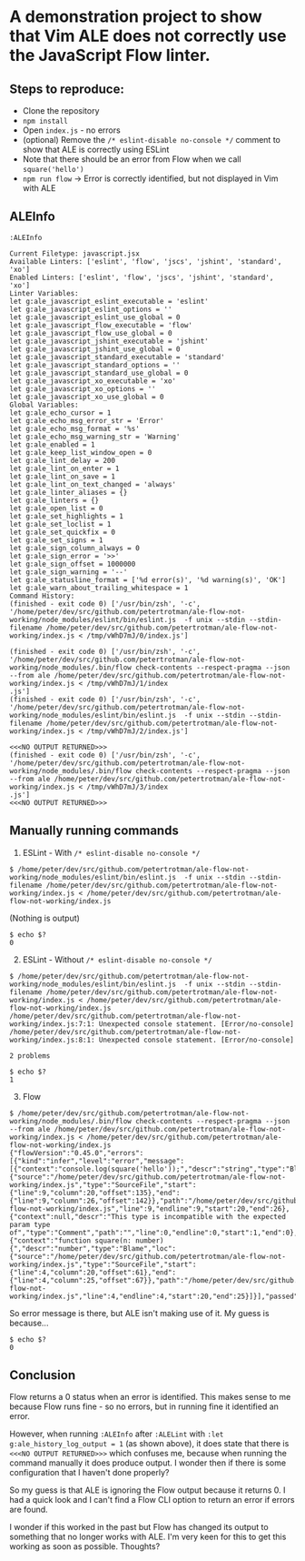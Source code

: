 # A demonstration project to show that Vim ALE does not correctly use the JavaScript Flow linter.

## Steps to reproduce:

- Clone the repository
- `npm install`
- Open `index.js` - no errors
- (optional) Remove the `/* eslint-disable no-console */` comment to show that ALE is correctly using ESLint
- Note that there should be an error from Flow when we call `square('hello')`
- `npm run flow` -> Error is correctly identified, but not displayed in Vim with ALE

## ALEInfo

```
:ALEInfo

Current Filetype: javascript.jsx
Available Linters: ['eslint', 'flow', 'jscs', 'jshint', 'standard', 'xo']
Enabled Linters: ['eslint', 'flow', 'jscs', 'jshint', 'standard', 'xo']
Linter Variables:
let g:ale_javascript_eslint_executable = 'eslint'
let g:ale_javascript_eslint_options = ''
let g:ale_javascript_eslint_use_global = 0
let g:ale_javascript_flow_executable = 'flow'
let g:ale_javascript_flow_use_global = 0
let g:ale_javascript_jshint_executable = 'jshint'
let g:ale_javascript_jshint_use_global = 0
let g:ale_javascript_standard_executable = 'standard'
let g:ale_javascript_standard_options = ''
let g:ale_javascript_standard_use_global = 0
let g:ale_javascript_xo_executable = 'xo'
let g:ale_javascript_xo_options = ''
let g:ale_javascript_xo_use_global = 0
Global Variables:
let g:ale_echo_cursor = 1
let g:ale_echo_msg_error_str = 'Error'
let g:ale_echo_msg_format = '%s'
let g:ale_echo_msg_warning_str = 'Warning'
let g:ale_enabled = 1
let g:ale_keep_list_window_open = 0
let g:ale_lint_delay = 200
let g:ale_lint_on_enter = 1
let g:ale_lint_on_save = 1
let g:ale_lint_on_text_changed = 'always'
let g:ale_linter_aliases = {}
let g:ale_linters = {}
let g:ale_open_list = 0
let g:ale_set_highlights = 1
let g:ale_set_loclist = 1
let g:ale_set_quickfix = 0
let g:ale_set_signs = 1
let g:ale_sign_column_always = 0
let g:ale_sign_error = '>>'
let g:ale_sign_offset = 1000000
let g:ale_sign_warning = '--'
let g:ale_statusline_format = ['%d error(s)', '%d warning(s)', 'OK']
let g:ale_warn_about_trailing_whitespace = 1
Command History:
(finished - exit code 0) ['/usr/bin/zsh', '-c', '/home/peter/dev/src/github.com/petertrotman/ale-flow-not-working/node_modules/eslint/bin/eslint.js  -f unix --stdin --stdin-filename /home/peter/dev/src/github.com/petertrotman/ale-flow-not-working/index.js < /tmp/vWhD7mJ/0/index.js']

(finished - exit code 0) ['/usr/bin/zsh', '-c', '/home/peter/dev/src/github.com/petertrotman/ale-flow-not-working/node_modules/.bin/flow check-contents --respect-pragma --json --from ale /home/peter/dev/src/github.com/petertrotman/ale-flow-not-working/index.js < /tmp/vWhD7mJ/1/index
.js']
(finished - exit code 0) ['/usr/bin/zsh', '-c', '/home/peter/dev/src/github.com/petertrotman/ale-flow-not-working/node_modules/eslint/bin/eslint.js  -f unix --stdin --stdin-filename /home/peter/dev/src/github.com/petertrotman/ale-flow-not-working/index.js < /tmp/vWhD7mJ/2/index.js']

<<<NO OUTPUT RETURNED>>>
(finished - exit code 0) ['/usr/bin/zsh', '-c', '/home/peter/dev/src/github.com/petertrotman/ale-flow-not-working/node_modules/.bin/flow check-contents --respect-pragma --json --from ale /home/peter/dev/src/github.com/petertrotman/ale-flow-not-working/index.js < /tmp/vWhD7mJ/3/index
.js']
<<<NO OUTPUT RETURNED>>>
```

## Manually running commands

1. ESLint - With `/* eslint-disable no-console */`

```
$ /home/peter/dev/src/github.com/petertrotman/ale-flow-not-working/node_modules/eslint/bin/eslint.js  -f unix --stdin --stdin-filename /home/peter/dev/src/github.com/petertrotman/ale-flow-not-working/index.js < /home/peter/dev/src/github.com/petertrotman/ale-flow-not-working/index.js
```

(Nothing is output)

```
$ echo $?
0
```

2. ESLint - Without `/* eslint-disable no-console */`

```
$ /home/peter/dev/src/github.com/petertrotman/ale-flow-not-working/node_modules/eslint/bin/eslint.js  -f unix --stdin --stdin-filename /home/peter/dev/src/github.com/petertrotman/ale-flow-not-working/index.js < /home/peter/dev/src/github.com/petertrotman/ale-flow-not-working/index.js
/home/peter/dev/src/github.com/petertrotman/ale-flow-not-working/index.js:7:1: Unexpected console statement. [Error/no-console]
/home/peter/dev/src/github.com/petertrotman/ale-flow-not-working/index.js:8:1: Unexpected console statement. [Error/no-console]

2 problems
```

```
$ echo $?
1
```

3. Flow

```
$ /home/peter/dev/src/github.com/petertrotman/ale-flow-not-working/node_modules/.bin/flow check-contents --respect-pragma --json --from ale /home/peter/dev/src/github.com/petertrotman/ale-flow-not-working/index.js < /home/peter/dev/src/github.com/petertrotman/ale-flow-not-working/index.js
{"flowVersion":"0.45.0","errors":[{"kind":"infer","level":"error","message":[{"context":"console.log(square('hello'));","descr":"string","type":"Blame","loc":{"source":"/home/peter/dev/src/github.com/petertrotman/ale-flow-not-working/index.js","type":"SourceFile","start":{"line":9,"column":20,"offset":135},"end":{"line":9,"column":26,"offset":142}},"path":"/home/peter/dev/src/github.com/petertrotman/ale-flow-not-working/index.js","line":9,"endline":9,"start":20,"end":26},{"context":null,"descr":"This type is incompatible with the expected param type of","type":"Comment","path":"","line":0,"endline":0,"start":1,"end":0},{"context":"function square(n: number) {","descr":"number","type":"Blame","loc":{"source":"/home/peter/dev/src/github.com/petertrotman/ale-flow-not-working/index.js","type":"SourceFile","start":{"line":4,"column":20,"offset":61},"end":{"line":4,"column":25,"offset":67}},"path":"/home/peter/dev/src/github.com/petertrotman/ale-flow-not-working/index.js","line":4,"endline":4,"start":20,"end":25}]}],"passed":false}% 
```

So error message is there, but ALE isn't making use of it. My guess is because...

```
$ echo $?
0
```

## Conclusion

Flow returns a 0 status when an error is identified. This makes sense to me because Flow runs fine - so no errors, but in running fine it identified an error.

However, when running `:ALEInfo` after `:ALELint` with `:let g:ale_history_log_output = 1` (as shown above), it does state that there is `<<<NO OUTPUT RETURNED>>>` which confuses me, because when running the command manually it does produce output. I wonder then if there is some configuration that I haven't done properly?

So my guess is that ALE is ignoring the Flow output because it returns 0. I had a quick look and I can't find a Flow CLI option to return an error if errors are found.

I wonder if this worked in the past but Flow has changed its output to something that no longer works with ALE. I'm very keen for this to get this working as soon as possible. Thoughts?

